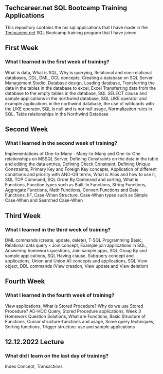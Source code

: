 ## Techcareer.net SQL Bootcamp Training Applications

This repository contains the ms sql applications that I have made in the <a href='https://www.techcareer.net/en'>Techcareer.net</a> SQL Bootcamp training program that I have joined.
 
## First Week
### What I learned in the first week of training?
What is data, What is SQL, Why is querying, Relational and non-relational databases, DDL, DML, DCL concepts, Creating a database on SQL Server Management Studio, Database design, Loading database, Transferring the data in the tables in the database to excel, Excel Transferring data from the database to the empty tables in the database, SQL SELECT clause and sample applications in the northwind database, SQL LIKE operator and example applications in the northwind database, the use of wildcards with the LIKE operator, SQL is null and is not null usage, Normalization rules in SQL, Table relationships in the Northwind Database

## Second Week
### What I learned in the second week of training?
Implementations of One-to-Many - Many-to-Many and One-to-One relationships on MSSQL Server, Defining Constraints on the data in the table and editing the data entries, Defining Check Constraint, Defining Unique Constraints, Primary Key and Foreign Key concepts, Application of different conditions and priority with AND-OR terms, What is Alias and how to use it, SQL TOP Command, SQL Order By Command and sorting, What is Functions, Function types such as Built-In Functions, String Functions, Aggregate Functions, Math Functions, Convert Functions and Date Functions, IIF, Case-When Structure, Case-When types such as Simple Case-When and Searched Case-When

## Third Week
### What I learned in the third week of training?

DML commands (create, update, delete), T-SQL Programming Basic, Relational data query - Join concept, Example join applications in SQL, Answering homework questions, Join sample apps, SQL Group By and sample applications,  SQL Having clause, Subquery concept and applications, Union and Union All concepts and applications, SQL View object, DDL commands (View creation, View update and View deletion)

## Fourth Week
### What I learned in the fourth week of training?

View applications, What is Stored Procedure? Why do we use Stored Procedure? AD-HOC Query, Stored Procedure applications, Week 3 Homework Question Solutions, What are Functions, Basic Structure of Functions, Cursor structure-functions and usage, Some query techniques, Sorting functions, Trigger structure-use and sample applications

## 12.12.2022 Lecture
### What did I learn on the last day of training?

Index Concept, Transactions
